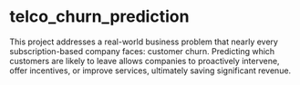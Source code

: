 # telco_churn_prediction
This project addresses a real-world business problem that nearly every subscription-based company faces: customer churn. Predicting which customers are likely to leave allows companies to proactively intervene, offer incentives, or improve services, ultimately saving significant revenue.
